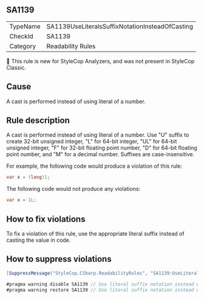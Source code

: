 ## SA1139

<table>
<tr>
  <td>TypeName</td>
  <td>SA1139UseLiteralsSuffixNotationInsteadOfCasting</td>
</tr>
<tr>
  <td>CheckId</td>
  <td>SA1139</td>
</tr>
<tr>
  <td>Category</td>
  <td>Readability Rules</td>
</tr>
</table>

:memo: This rule is new for StyleCop Analyzers, and was not present in StyleCop Classic.

## Cause

A cast is performed instead of using literal of a number. 

## Rule description

A cast is performed instead of using literal of a number. Use "U" suffix to create 32-bit unsigned integer, "L" for 64-bit integer, "UL" for 64-bit unsigned integer, "F" for 32-bit floating point number, "D" for 64-bit floating point number, and "M" for a decimal number. Suffixes are case-insensitive.

For example, the following code would produce a violation of this rule:

```csharp
var x = (long)1;
```

The following code would not produce any violations:

```csharp
var x = 1L;
```

## How to fix violations

To fix a violation of this rule, use the appropriate literal suffix instead of casting the value in code.

## How to suppress violations

```csharp
[SuppressMessage("StyleCop.CSharp.ReadabilityRules", "SA1139:UseLiteralsSuffixNotationInsteadOfCasting", Justification = "Reviewed.")]
```

```csharp
#pragma warning disable SA1139 // Use literal suffix notation instead of casting
#pragma warning restore SA1139 // Use literal suffix notation instead of casting
```
